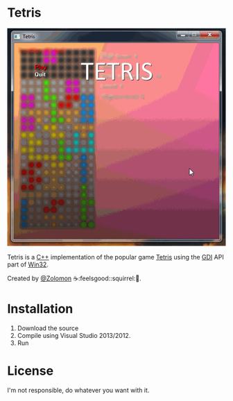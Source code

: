 # Tetris
![Labyrinth](https://raw.githubusercontent.com/Zolomon/Tetris/master/images/tetris.gif)

Tetris is a [C++](https://en.wikipedia.org/wiki/C%2B%2B) implementation of the popular game [Tetris](https://en.wikipedia.org/wiki/Tetris) using the [GDI](https://en.wikipedia.org/wiki/Graphics_Device_Interface) API part of [Win32](https://en.wikipedia.org/wiki/Windows_API#Win32).

Created by [@Zolomon](http://github.com/Zolomon) :coffee::feelsgood::squirrel::doughnut:.

# Installation
1.  Download the source
2.  Compile using Visual Studio 2013/2012.
3.  Run

# License
I'm not responsible, do whatever you want with it.